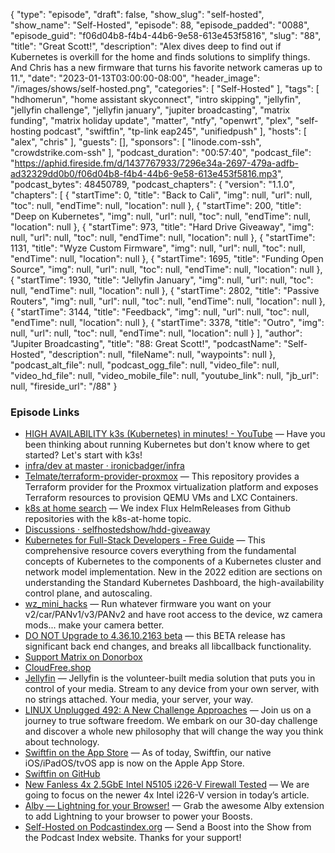 {
  "type": "episode",
  "draft": false,
  "show_slug": "self-hosted",
  "show_name": "Self-Hosted",
  "episode": 88,
  "episode_padded": "0088",
  "episode_guid": "f06d04b8-f4b4-44b6-9e58-613e453f5816",
  "slug": "88",
  "title": "Great Scott!",
  "description": "Alex dives deep to find out if Kubernetes is overkill for the home and finds solutions to simplify things. And Chris has a new firmware that turns his favorite network cameras up to 11.",
  "date": "2023-01-13T03:00:00-08:00",
  "header_image": "/images/shows/self-hosted.png",
  "categories": [
    "Self-Hosted"
  ],
  "tags": [
    "hdhomerun",
    "home assistant skyconnect",
    "intro skipping",
    "jellyfin",
    "jellyfin challenge",
    "jellyfin january",
    "jupiter broadcasting",
    "matrix funding",
    "matrix holiday update",
    "matter",
    "ntfy",
    "openwrt",
    "plex",
    "self-hosting podcast",
    "swiftfin",
    "tp-link eap245",
    "unifiedpush"
  ],
  "hosts": [
    "alex",
    "chris"
  ],
  "guests": [],
  "sponsors": [
    "linode.com-ssh",
    "crowdstrike.com-ssh"
  ],
  "podcast_duration": "00:57:40",
  "podcast_file": "https://aphid.fireside.fm/d/1437767933/7296e34a-2697-479a-adfb-ad32329dd0b0/f06d04b8-f4b4-44b6-9e58-613e453f5816.mp3",
  "podcast_bytes": 48450789,
  "podcast_chapters": {
    "version": "1.1.0",
    "chapters": [
      {
        "startTime": 0,
        "title": "Back to Cali",
        "img": null,
        "url": null,
        "toc": null,
        "endTime": null,
        "location": null
      },
      {
        "startTime": 200,
        "title": "Deep on Kubernetes",
        "img": null,
        "url": null,
        "toc": null,
        "endTime": null,
        "location": null
      },
      {
        "startTime": 973,
        "title": "Hard Drive Giveaway",
        "img": null,
        "url": null,
        "toc": null,
        "endTime": null,
        "location": null
      },
      {
        "startTime": 1131,
        "title": "Wyze Custom Firmware",
        "img": null,
        "url": null,
        "toc": null,
        "endTime": null,
        "location": null
      },
      {
        "startTime": 1695,
        "title": "Funding Open Source",
        "img": null,
        "url": null,
        "toc": null,
        "endTime": null,
        "location": null
      },
      {
        "startTime": 1930,
        "title": "Jellyfin January",
        "img": null,
        "url": null,
        "toc": null,
        "endTime": null,
        "location": null
      },
      {
        "startTime": 2802,
        "title": "Passive Routers",
        "img": null,
        "url": null,
        "toc": null,
        "endTime": null,
        "location": null
      },
      {
        "startTime": 3144,
        "title": "Feedback",
        "img": null,
        "url": null,
        "toc": null,
        "endTime": null,
        "location": null
      },
      {
        "startTime": 3378,
        "title": "Outro",
        "img": null,
        "url": null,
        "toc": null,
        "endTime": null,
        "location": null
      }
    ],
    "author": "Jupiter Broadcasting",
    "title": "88: Great Scott!",
    "podcastName": "Self-Hosted",
    "description": null,
    "fileName": null,
    "waypoints": null
  },
  "podcast_alt_file": null,
  "podcast_ogg_file": null,
  "video_file": null,
  "video_hd_file": null,
  "video_mobile_file": null,
  "youtube_link": null,
  "jb_url": null,
  "fireside_url": "/88"
}


### Episode Links

  * [HIGH AVAILABILITY k3s (Kubernetes) in minutes! - YouTube](https://www.youtube.com/watch?v=UoOcLXfa8EU "HIGH AVAILABILITY k3s \(Kubernetes\) in minutes! - YouTube") — Have you been thinking about running Kubernetes but don't know where to get started? Let's start with k3s! 
  * [infra/dev at master · ironicbadger/infra](https://github.com/ironicbadger/infra/tree/master/dev "infra/dev at master · ironicbadger/infra")
  * [Telmate/terraform-provider-proxmox](https://github.com/Telmate/terraform-provider-proxmox "Telmate/terraform-provider-proxmox") — This repository provides a Terraform provider for the Proxmox virtualization platform and exposes Terraform resources to provision QEMU VMs and LXC Containers.
  * [k8s at home search](https://nanne.dev/k8s-at-home-search/ "k8s at home search") — We index Flux HelmReleases from Github repositories with the k8s-at-home topic.
  * [Discussions · selfhostedshow/hdd-giveaway](https://github.com/selfhostedshow/hdd-giveaway/discussions "Discussions · selfhostedshow/hdd-giveaway")
  * [Kubernetes for Full-Stack Developers - Free Guide](https://www.linode.com/content/kubernetes-guide/ "Kubernetes for Full-Stack Developers - Free Guide") — This comprehensive resource covers everything from the fundamental concepts of Kubernetes to the components of a Kubernetes cluster and network model implementation. New in the 2022 edition are sections on understanding the Standard Kubernetes Dashboard, the high-availability control plane, and autoscaling.
  * [wz_mini_hacks](https://github.com/gtxaspec/wz_mini_hacks "wz_mini_hacks") — Run whatever firmware you want on your v2/car/PANv1/v3/PANv2 and have root access to the device, wz camera mods... make your camera better.
  * [DO NOT Upgrade to 4.36.10.2163 beta](https://github.com/gtxaspec/wz_mini_hacks/issues/187 "DO NOT Upgrade to 4.36.10.2163 beta") — this BETA release has significant back end changes, and breaks all libcallback functionality.
  * [Support Matrix on Donorbox](https://donorbox.org/keep-matrix-exciting "Support Matrix on Donorbox")
  * [CloudFree.shop](https://cloudfree.shop/ "CloudFree.shop")
  * [Jellyfin](https://jellyfin.org/ "Jellyfin") — Jellyfin is the volunteer-built media solution that puts you in control of your media. Stream to any device from your own server, with no strings attached. Your media, your server, your way.
  * [LINUX Unplugged 492: A New Challenge Approaches](https://linuxunplugged.com/492 "LINUX Unplugged 492: A New Challenge Approaches") — Join us on a journey to true software freedom. We embark on our 30-day challenge and discover a whole new philosophy that will change the way you think about technology.
  * [Swiftfin on the App Store](https://jellyfin.org/posts/2022/12/29/swiftfin/ "Swiftfin on the App Store") — As of today, Swiftfin, our native iOS/iPadOS/tvOS app is now on the Apple App Store. 
  * [Swiftfin on GitHub](https://github.com/jellyfin/Swiftfin "Swiftfin on GitHub")
  * [New Fanless 4x 2.5GbE Intel N5105 i226-V Firewall Tested](https://www.servethehome.com/new-fanless-4x-2-5gbe-intel-n5105-i226-v-firewall-tested/ "New Fanless 4x 2.5GbE Intel N5105 i226-V Firewall Tested") — We are going to focus on the newer 4x Intel i226-V version in today’s article.
  * [Alby — Lightning for your Browser!](https://getalby.com/ "Alby — Lightning for your Browser!") — Grab the awesome Alby extension to add Lightning to your browser to power your Boosts.
  * [Self-Hosted on Podcastindex.org](https://podcastindex.org/podcast/830124 "Self-Hosted on Podcastindex.org") — Send a Boost into the Show from the Podcast Index website. Thanks for your support!


